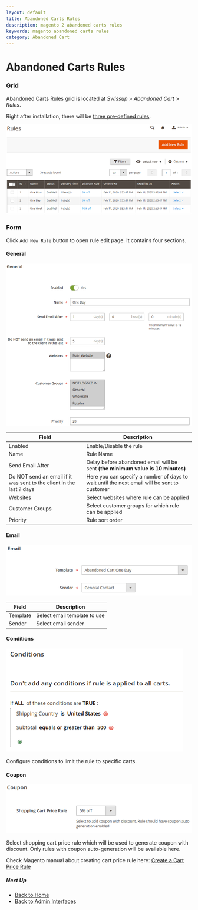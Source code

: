 ```yaml
---
layout: default
title: Abandoned Carts Rules
description: magento 2 abandoned carts rules
keywords: magento abandoned carts rules
category: Abandoned Cart
---
```


# Abandoned Carts Rules

### Grid

Abandoned Carts Rules grid is located at _Swissup > Abandoned Cart > Rules_.

Right after installation, there will be
[three pre-defined rules](/m2/extensions/abandoned-cart/pre-defined-rules-and-templates/).

![Abandoned Carts Rules](/images/m2/abandoned-cart/backend/rules-grid.png)

### Form

Click `Add New Rule` button to open rule edit page. It contains four sections.

#### General

![Rule Form General](/images/m2/abandoned-cart/backend/rule-form-general.png)

Field            | Description
-----------------|------------------------------------------------------
Enabled          | Enable/Disable the rule
Name             | Rule Name
Send Email After | Delay before abandoned email will be sent **(the minimum value is 10 minutes)**
Do NOT send an email if it was sent to the client in the last ? days | Here you can specify a number of days to wait until the next email will be sent to customer
Websites         | Select websites where rule can be applied
Customer Groups  | Select customer groups for which rule can be applied
Priority         | Rule sort order

#### Email

![Rule Form Email](/images/m2/abandoned-cart/backend/rule-form-email.png)

Field    | Description
---------|------------------------------------------------------
Template | Select email template to use
Sender   | Select email sender

#### Conditions

![Rule Form Conditions](/images/m2/abandoned-cart/backend/rule-form-conditions.png)

Configure conditions to limit the rule to specific carts.

#### Coupon

![Rule Form Coupon](/images/m2/abandoned-cart/backend/rule-form-coupon.png)

Select shopping cart price rule which will be used to generate coupon with discount.
Only rules with coupon auto-generation will be available here.

Check Magento manual about creating cart price rule here:
[Create a Cart Price Rule](https://docs.magento.com/m2/ce/user_guide/marketing/price-rules-cart-create.html)

##### Next Up

 -  [Back to Home](/m2/extensions/abandoned-cart/)
 -  [Back to Admin Interfaces](/m2/extensions/abandoned-cart/backend/)
